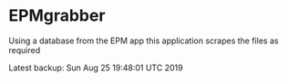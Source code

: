 # EPMgrabber
Using a database from the EPM app this application scrapes the files as required


Latest backup: Sun Aug 25 19:48:01 UTC 2019

